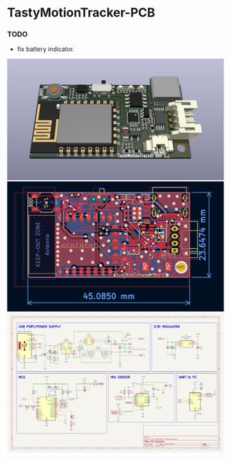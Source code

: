 # TastyMotionTracker-PCB

### TODO
- fix battery indicator.

![pcb2](../images/pcb2.PNG)
![pcb1](../images/pcb1.PNG)
![schematic1](../images/schematic1.PNG)
